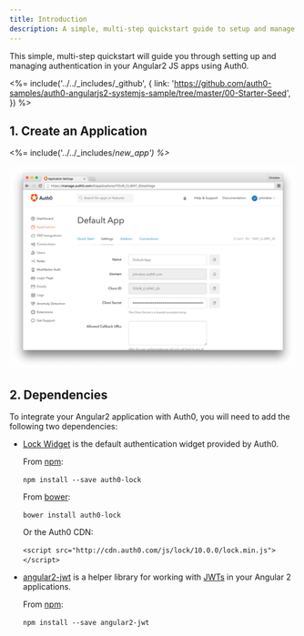 ```yaml
---
title: Introduction
description: A simple, multi-step quickstart guide to setup and manage authentication in your Angular2 JS app using Auth0.
---
```


This simple, multi-step quickstart will guide you through setting up and managing authentication in your Angular2 JS apps using Auth0.  

<%= include('../../_includes/_github', {
  link: 'https://github.com/auth0-samples/auth0-angularjs2-systemjs-sample/tree/master/00-Starter-Seed',
}) %>

## 1. Create an Application

<%= include('../../_includes/_new_app') %>_

![App Dashboard](/media/articles/angularjs/app_dashboard.png)

## 2. Dependencies

To integrate your Angular2 application with Auth0, you will need to add the following two dependencies:

- [Lock Widget](https://github.com/auth0/lock) is the default authentication widget provided by Auth0.

  From [npm](https://npmjs.org):

  `npm install --save auth0-lock`

  From [bower](http://bower.io):

  `bower install auth0-lock`

  Or the Auth0 CDN:

  `<script src="http://cdn.auth0.com/js/lock/10.0.0/lock.min.js"></script>`

- [angular2-jwt](https://github.com/auth0/angular2-jwt) is a helper library for working with [JWTs](http://jwt.io/introduction) in your Angular 2 applications.

  From [npm](https://npmjs.org):

  `npm install --save angular2-jwt`



